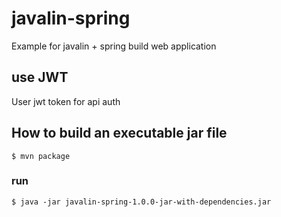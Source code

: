 # javalin-spring
Example for javalin + spring build web application

## use JWT
User jwt token for api auth

## How to build an executable jar file

```shell script
$ mvn package
```

### run
```shell script
$ java -jar javalin-spring-1.0.0-jar-with-dependencies.jar
```
